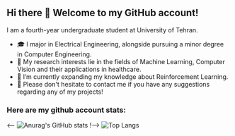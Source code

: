 
## Hi there 👋 Welcome to my GitHub account!

I am a fourth-year undergraduate student at University of Tehran. 

- 🎓 I major in Electrical Engineering, alongside pursuing a minor degree in Computer Engineering.
- 🔎 My research interests lie in the fields of Machine Learning, Computer Vision and their applications in healthcare.
- 🌱 I’m currently expanding my knowledge about Reinforcement Learning.
- 💬 Please don't hesitate to contact me if you have any suggestions regarding any of my projects!

### Here are my github account stats:

<-- ![Anurag's GitHub stats](https://github-readme-stats.vercel.app/api?username=SamiraHajizadeh&show_icons=true&theme=algolia) !-->
![Top Langs](https://github-readme-stats-git-masterrstaa-rickstaa.vercel.app/api/top-langs/?username=SamiraHajizadeh&layout=compact&theme=algolia)
